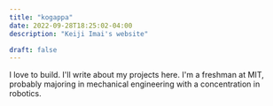 ```yaml
---
title: "kogappa"
date: 2022-09-28T18:25:02-04:00
description: "Keiji Imai's website"

draft: false
---
```


I love to build. I'll write about my projects here. I'm a freshman at MIT, probably majoring in mechanical engineering with a concentration in robotics.